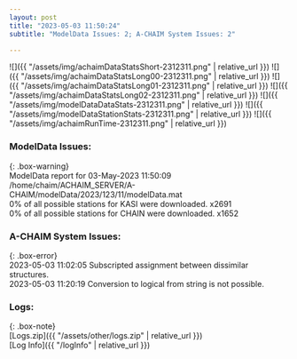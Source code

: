 ```yaml
---
layout: post
title: "2023-05-03 11:50:24"
subtitle: "ModelData Issues: 2; A-CHAIM System Issues: 2"

---
```


![]({{ "/assets/img/achaimDataStatsShort-2312311.png" | relative_url }})
![]({{ "/assets/img/achaimDataStatsLong00-2312311.png" | relative_url }})
![]({{ "/assets/img/achaimDataStatsLong01-2312311.png" | relative_url }})
![]({{ "/assets/img/achaimDataStatsLong02-2312311.png" | relative_url }})
![]({{ "/assets/img/modelDataDataStats-2312311.png" | relative_url }})
![]({{ "/assets/img/modelDataStationStats-2312311.png" | relative_url }})
![]({{ "/assets/img/achaimRunTime-2312311.png" | relative_url }})


### ModelData Issues:  
  
{: .box-warning}  
 ModelData report for 03-May-2023 11:50:09   
 /home/chaim/ACHAIM_SERVER/A-CHAIM/modelData/2023/123/11/modelData.mat   
 0% of all possible stations for KASI were downloaded. x2691   
 0% of all possible stations for CHAIN were downloaded. x1652   
  
### A-CHAIM System Issues:  
  
{: .box-error}  
2023-05-03 11:02:05 Subscripted assignment between dissimilar structures.  
2023-05-03 11:20:19 Conversion to logical from string is not possible.  

### Logs:  
  
{: .box-note}  
[Logs.zip]({{ "/assets/other/logs.zip" | relative_url }})  
[Log Info]({{ "/logInfo" | relative_url }})  
